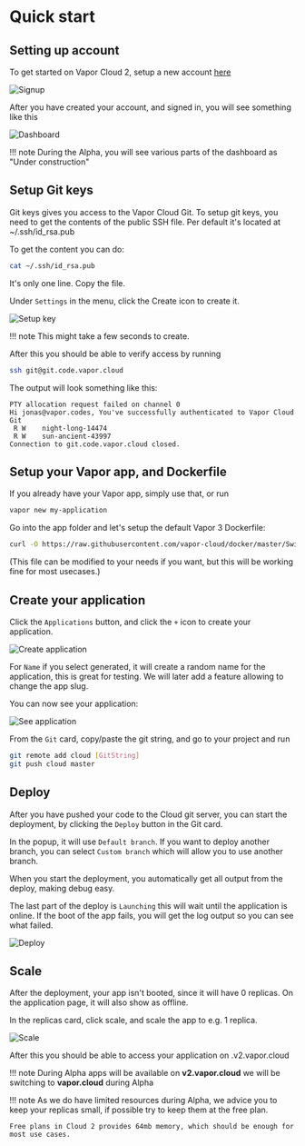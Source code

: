 # Quick start

## Setting up account

To get started on Vapor Cloud 2, setup a new account [here](https://dashboard.v2.vapor.cloud/signup)

![Signup](../images/screenshots/create-account.png)

After you have created your account, and signed in, you will see something like this

![Dashboard](../images/screenshots/dashboard.png)

!!! note
    During the Alpha, you will see various parts of the dashboard as "Under construction"

## Setup Git keys

Git keys gives you access to the Vapor Cloud Git. To setup git keys, you need to get the contents of the public SSH file.
Per default it's located at ~/.ssh/id_rsa.pub

To get the content you can do:

```bash
cat ~/.ssh/id_rsa.pub
```

It's only one line. Copy the file.

Under `Settings` in the menu, click the Create icon to create it.

![Setup key](../images/screenshots/create-key.png)

!!! note
    This might take a few seconds to create.

After this you should be able to verify access by running

```bash
ssh git@git.code.vapor.cloud
```

The output will look something like this:

```
PTY allocation request failed on channel 0
Hi jonas@vapor.codes, You've successfully authenticated to Vapor Cloud Git
 R W	night-long-14474
 R W	sun-ancient-43997
Connection to git.code.vapor.cloud closed.
```

## Setup your Vapor app, and Dockerfile

If you already have your Vapor app, simply use that, or run

```bash
vapor new my-application
```

Go into the app folder and let's setup the default Vapor 3 Dockerfile:

```bash
curl -O https://raw.githubusercontent.com/vapor-cloud/docker/master/Swift/Vapor3/web.Dockerfile
```
(This file can be modified to your needs if you want, but this will be working fine for most usecases.)

## Create your application

Click the `Applications` button, and click the `+` icon to create your application.

![Create application](../images/screenshots/create-application.png)

For `Name` if you select generated, it will create a random name for the application, this is great for testing. We will later add a feature allowing to change the app slug.

You can now see your application:

![See application](../images/screenshots/application-view.png)

From the `Git` card, copy/paste the git string, and go to your project and run

```bash
git remote add cloud [GitString]
git push cloud master
```

## Deploy

After you have pushed your code to the Cloud git server, you can start the deployment, by clicking the `Deploy` button in the Git card.

In the popup, it will use `Default branch`. If you want to deploy another branch, you can select `Custom branch` which will allow you to use another branch.

When you start the deployment, you automatically get all output from the deploy, making debug easy.

The last part of the deploy is `Launching` this will wait until the application is online. If the boot of the app fails, you will get the log output so you can see what failed.

![Deploy](../images/screenshots/deploy.png)

## Scale

After the deployment, your app isn't booted, since it will have 0 replicas. On the application page, it will also show as offline.

In the replicas card, click scale, and scale the app to e.g. 1 replica.

![Scale](../images/screenshots/scale.png)

After this you should be able to access your application on <app-slug>.v2.vapor.cloud

!!! note
    During Alpha apps will be available on **v2.vapor.cloud** we will be switching to **vapor.cloud** during Alpha

!!! note
    As we do have limited resources during Alpha, we advice you to keep your replicas small, if possible try to keep them at the free plan.

    Free plans in Cloud 2 provides 64mb memory, which should be enough for most use cases.

